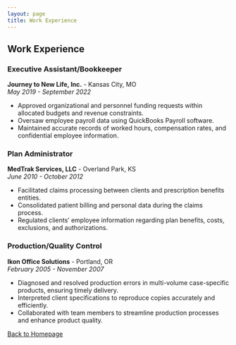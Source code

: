 ```yaml
---
layout: page
title: Work Experience
---
```


## Work Experience

### Executive Assistant/Bookkeeper
**Journey to New Life, Inc.** - Kansas City, MO  
*May 2019 - September 2022*  
- Approved organizational and personnel funding requests within allocated budgets and revenue constraints.
- Oversaw employee payroll data using QuickBooks Payroll software.
- Maintained accurate records of worked hours, compensation rates, and confidential employee information.

### Plan Administrator
**MedTrak Services, LLC** - Overland Park, KS  
*June 2010 - October 2012*  
- Facilitated claims processing between clients and prescription benefits entities.
- Consolidated patient billing and personal data during the claims process.
- Regulated clients’ employee information regarding plan benefits, costs, exclusions, and authorizations.

### Production/Quality Control
**Ikon Office Solutions** - Portland, OR  
*February 2005 - November 2007*  
- Diagnosed and resolved production errors in multi-volume case-specific products, ensuring timely delivery.
- Interpreted client specifications to reproduce copies accurately and efficiently.
- Collaborated with team members to streamline production processes and enhance product quality.

[Back to Homepage](/)
